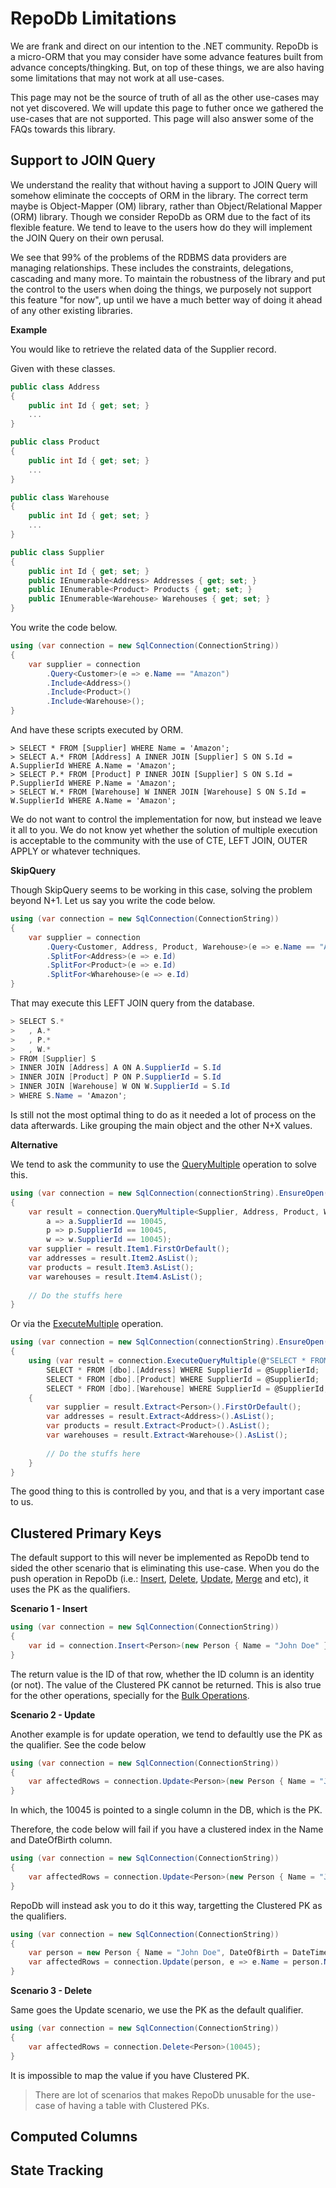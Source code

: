 # RepoDb Limitations

We are frank and direct on our intention to the .NET community. RepoDb is a micro-ORM that you may consider have some advance features built from advance concepts/thingking. But, on top of these things, we are also having some limitations that may not work at all use-cases.

This page may not be the source of truth of all as the other use-cases may not yet discovered. We will update this page to futher once we gathered the use-cases that are not supported. This page will also answer some of the FAQs towards this library.

## Support to JOIN Query

We understand the reality that without having a support to JOIN Query will somehow eliminate the coccepts of ORM in the library. The correct term maybe is Object-Mapper (OM) library, rather than Object/Relational Mapper (ORM) library. Though we consider RepoDb as ORM due to the fact of its flexible feature. We tend to leave to the users how do they will implement the JOIN Query on their own perusal.

We see that 99% of the problems of the RDBMS data providers are managing relationships. These includes the constraints, delegations, cascading and many more. To maintain the robustness of the library and put the control to the users when doing the things, we purposely not support this feature "for now", up until we have a much better way of doing it ahead of any other existing libraries.

**Example**

You would like to retrieve the related data of the Supplier record.

Given with these classes.

```csharp
public class Address
{
    public int Id { get; set; }
    ...
}

public class Product
{
    public int Id { get; set; }
    ...
}

public class Warehouse
{
    public int Id { get; set; }
    ...
}

public class Supplier
{
    public int Id { get; set; }
    public IEnumerable<Address> Addresses { get; set; }
    public IEnumerable<Product> Products { get; set; }
    public IEnumerable<Warehouse> Warehouses { get; set; }
}
```

You write the code below.

```csharp
using (var connection = new SqlConnection(ConnectionString))
{
	var supplier = connection
        .Query<Customer>(e => e.Name == "Amazon")
        .Include<Address>()
        .Include<Product>()
        .Include<Warehouse>();
}
```

And have these scripts executed by ORM.

```
> SELECT * FROM [Supplier] WHERE Name = 'Amazon';
> SELECT A.* FROM [Address] A INNER JOIN [Supplier] S ON S.Id = A.SupplierId WHERE A.Name = 'Amazon';
> SELECT P.* FROM [Product] P INNER JOIN [Supplier] S ON S.Id = P.SupplierId WHERE P.Name = 'Amazon';
> SELECT W.* FROM [Warehouse] W INNER JOIN [Warehouse] S ON S.Id = W.SupplierId WHERE A.Name = 'Amazon';
```

We do not want to control the implementation for now, but instead we leave it all to you. We do not know yet whether the solution of multiple execution is acceptable to the community with the use of CTE, LEFT JOIN, OUTER APPLY or whatever techniques.

**SkipQuery**

Though SkipQuery seems to be working in this case, solving the problem beyond N+1. Let us say you write the code below.

```csharp
using (var connection = new SqlConnection(ConnectionString))
{
	var supplier = connection
        .Query<Customer, Address, Product, Warehouse>(e => e.Name == "Amazon")
        .SplitFor<Address>(e => e.Id)
		.SplitFor<Product>(e => e.Id)
		.SplitFor<Wharehouse>(e => e.Id)
}
```

That may execute this LEFT JOIN query from the database.

```csharp
> SELECT S.*
>	, A.*
>	, P.*
>	, W.*
> FROM [Supplier] S
> INNER JOIN [Address] A ON A.SupplierId = S.Id
> INNER JOIN [Product] P ON P.SupplierId = S.Id
> INNER JOIN [Warehouse] W ON W.SupplierId = S.Id
> WHERE S.Name = 'Amazon';
```

Is still not the most optimal thing to do as it needed a lot of process on the data afterwards. Like grouping the main object and the other N+X values.

**Alternative**

We tend to ask the community to use the [QueryMultiple](https://repodb.net/operation/querymultiple) operation to solve this.

```csharp
using (var connection = new SqlConnection(connectionString).EnsureOpen())
{
	var result = connection.QueryMultiple<Supplier, Address, Product, Warehouse>(s => s.Id == 10045,
		a => a.SupplierId == 10045,
		p => p.SupplierId == 10045,
		w => w.SupplierId == 10045);
	var supplier = result.Item1.FirstOrDefault();
	var addresses = result.Item2.AsList();
	var products = result.Item3.AsList();
	var warehouses = result.Item4.AsList();
	
	// Do the stuffs here
}
```

Or via the [ExecuteMultiple](https://repodb.net/operation/executequerymultiple) operation.

```csharp
using (var connection = new SqlConnection(connectionString).EnsureOpen())
{
	using (var result = connection.ExecuteQueryMultiple(@"SELECT * FROM [dbo].[Supplier] WHERE [Id] = @SupplierId;
		SELECT * FROM [dbo].[Address] WHERE SupplierId = @SupplierId;
		SELECT * FROM [dbo].[Product] WHERE SupplierId = @SupplierId;
		SELECT * FROM [dbo].[Warehouse] WHERE SupplierId = @SupplierId;"))
	{
		var supplier = result.Extract<Person>().FirstOrDefault();
		var addresses = result.Extract<Address>().AsList();
		var products = result.Extract<Product>().AsList();
		var warehouses = result.Extract<Warehouse>().AsList();
		
		// Do the stuffs here
	}
}
```

The good thing to this is controlled by you, and that is a very important case to us.

## Clustered Primary Keys

The default support to this will never be implemented as RepoDb tend to sided the other scenario that is eliminating this use-case. When you do the push operation in RepoDb (i.e.: [Insert](https://repodb.net/operation/insert), [Delete](https://repodb.net/operation/delete), [Update](https://repodb.net/operation/update), [Merge](https://repodb.net/operation/merge) and etc), it uses the PK as the qualifiers.

**Scenario 1 - Insert**

```csharp
using (var connection = new SqlConnection(ConnectionString))
{
    var id = connection.Insert<Person>(new Person { Name = "John Doe" });
}
```

The return value is the ID of that row, whether the ID column is an identity (or not). The value of the Clustered PK cannot be returned. This is also true for the other operations, specially for the [Bulk Operations](https://repodb.net/feature/bulkoperations).

**Scenario 2 - Update**

Another example is for update operation, we tend to defaultly use the PK as the qualifier. See the code below

```csharp
using (var connection = new SqlConnection(ConnectionString))
{
    var affectedRows = connection.Update<Person>(new Person { Name = "John Doe" }, 10045);
}
```

In which, the 10045 is pointed to a single column in the DB, which is the PK.

Therefore, the code below will fail if you have a clustered index in the Name and DateOfBirth column.

```csharp
using (var connection = new SqlConnection(ConnectionString))
{
    var affectedRows = connection.Update<Person>(new Person { Name = "John Doe", DateOfBirth = DateTime.Parse("1970/01/01"), Address = "New York" });
}
```

RepoDb will instead ask you to do it this way, targetting the Clustered PK as the qualifiers.

```csharp
using (var connection = new SqlConnection(ConnectionString))
{
    var person = new Person { Name = "John Doe", DateOfBirth = DateTime.Parse("1970/01/01"), Address = "New York" };
    var affectedRows = connection.Update(person, e => e.Name = person.Name && e.DateOfBirth = person.DateOfBirth);
}
```

**Scenario 3 - Delete**

Same goes the Update scenario, we use the PK as the default qualifier.

```csharp
using (var connection = new SqlConnection(ConnectionString))
{
    var affectedRows = connection.Delete<Person>(10045);
}
```

It is impossible to map the value if you have Clustered PK.

> There are lot of scenarios that makes RepoDb unusable for the use-case of having a table with Clustered PKs.

## Computed Columns


## State Tracking
